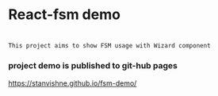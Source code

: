 # React-fsm demo

#

    This project aims to show FSM usage with Wizard component

### project demo is published to git-hub pages

https://stanvishne.github.io/fsm-demo/
